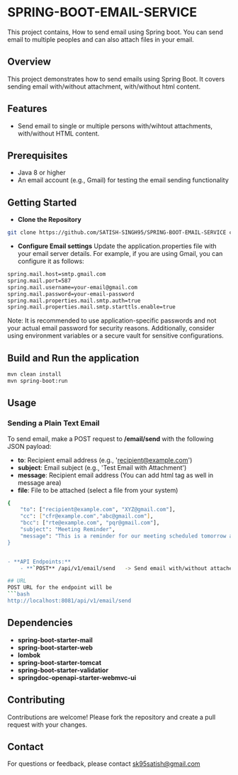 # SPRING-BOOT-EMAIL-SERVICE
This project contains, How to send email using Spring boot. You can send email to multiple peoples and can also attach files in your email.

## Overview
This project demonstrates how to send emails using Spring Boot. It covers sending email with/without attachment, with/without html content.

## Features

- Send email to single or multiple persons with/wihtout attachments, with/without HTML content.

## Prerequisites

- Java 8 or higher
- An email account (e.g., Gmail) for testing the email sending functionality
  
## Getting Started

- **Clone the Repository**
```bash
git clone https://github.com/SATISH-SINGH95/SPRING-BOOT-EMAIL-SERVICE cd SPRING-BOOT-EMAIL-SERVICE
```

- **Configure Email settings**
Update the application.properties file with your email server details. For example, if you are using Gmail, you can configure it as follows:

```bash
spring.mail.host=smtp.gmail.com
spring.mail.port=587
spring.mail.username=your-email@gmail.com
spring.mail.password=your-email-password
spring.mail.properties.mail.smtp.auth=true
spring.mail.properties.mail.smtp.starttls.enable=true

```
Note: It is recommended to use application-specific passwords and not your actual email password for security reasons. Additionally, consider using environment variables or a secure vault for sensitive configurations.

## Build and Run the application
```bash
mvn clean install
mvn spring-boot:run
```

## Usage
### Sending a Plain Text Email
To send email, make a POST request to **/email/send** with the following JSON payload:

- **to**: Recipient email address (e.g., 'recipient@example.com')
- **subject**:  Email subject (e.g., 'Test Email with Attachment')
- **message**: Recipient email address (You can add html tag as well in message area)
- **file**: File to be attached (select a file from your system)

```bash
{
    "to": ["recipient@example.com", "XYZ@gmail.com"],
    "cc": ["cfr@example.com","abc@gmail.com"],
    "bcc": ["rte@example.com", "pqr@gmail.com"],
    "subject": "Meeting Reminder",
    "message": "This is a reminder for our meeting scheduled tomorrow at 10 AM. <h1>This is an HTML email</h1><p>with some <b>bold</b> text.</p>""
}


- **API Endpoints:**
    - **`POST** /api/v1/email/send   -> Send email with/without attachemt, with/without html content

## URL
POST URL for the endpoint will be
```bash
http://localhost:8081/api/v1/email/send
```

## Dependencies
- **spring-boot-starter-mail**
- **spring-boot-starter-web**
- **lombok**
- **spring-boot-starter-tomcat**
- **spring-boot-starter-validatior**
- **springdoc-openapi-starter-webmvc-ui**

## Contributing
Contributions are welcome! Please fork the repository and create a pull request with your changes.

## Contact
For questions or feedback, please contact sk95satish@gmail.com



